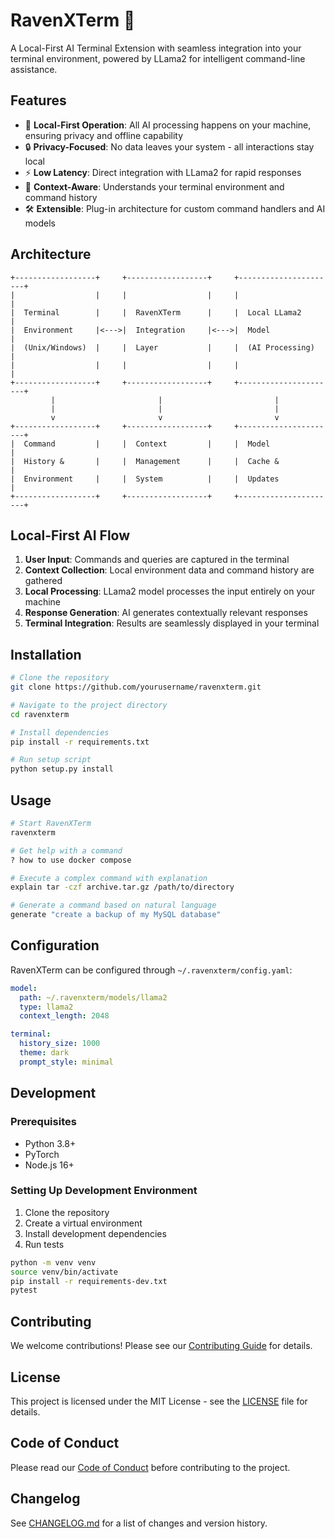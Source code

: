 # RavenXTerm 🦅

A Local-First AI Terminal Extension with seamless integration into your terminal environment, powered by LLama2 for intelligent command-line assistance.

## Features

- 🚀 **Local-First Operation**: All AI processing happens on your machine, ensuring privacy and offline capability
- 🔒 **Privacy-Focused**: No data leaves your system - all interactions stay local
- ⚡ **Low Latency**: Direct integration with LLama2 for rapid responses
- 🧠 **Context-Aware**: Understands your terminal environment and command history
- 🛠️ **Extensible**: Plug-in architecture for custom command handlers and AI models

## Architecture

```ascii
+------------------+     +------------------+     +----------------------+
|                  |     |                  |     |                      |
|  Terminal        |     |  RavenXTerm      |     |  Local LLama2       |
|  Environment     |<--->|  Integration     |<--->|  Model              |
|  (Unix/Windows)  |     |  Layer           |     |  (AI Processing)    |
|                  |     |                  |     |                      |
+------------------+     +------------------+     +----------------------+
         |                       |                         |
         |                       |                         |
         v                       v                         v
+------------------+     +------------------+     +----------------------+
|  Command         |     |  Context         |     |  Model              |
|  History &       |     |  Management      |     |  Cache &            |
|  Environment     |     |  System          |     |  Updates            |
+------------------+     +------------------+     +----------------------+

```

## Local-First AI Flow

1. **User Input**: Commands and queries are captured in the terminal
2. **Context Collection**: Local environment data and command history are gathered
3. **Local Processing**: LLama2 model processes the input entirely on your machine
4. **Response Generation**: AI generates contextually relevant responses
5. **Terminal Integration**: Results are seamlessly displayed in your terminal

## Installation

```bash
# Clone the repository
git clone https://github.com/yourusername/ravenxterm.git

# Navigate to the project directory
cd ravenxterm

# Install dependencies
pip install -r requirements.txt

# Run setup script
python setup.py install
```

## Usage

```bash
# Start RavenXTerm
ravenxterm

# Get help with a command
? how to use docker compose

# Execute a complex command with explanation
explain tar -czf archive.tar.gz /path/to/directory

# Generate a command based on natural language
generate "create a backup of my MySQL database"
```

## Configuration

RavenXTerm can be configured through `~/.ravenxterm/config.yaml`:

```yaml
model:
  path: ~/.ravenxterm/models/llama2
  type: llama2
  context_length: 2048

terminal:
  history_size: 1000
  theme: dark
  prompt_style: minimal
```

## Development

### Prerequisites

- Python 3.8+
- PyTorch
- Node.js 16+

### Setting Up Development Environment

1. Clone the repository
2. Create a virtual environment
3. Install development dependencies
4. Run tests

```bash
python -m venv venv
source venv/bin/activate
pip install -r requirements-dev.txt
pytest
```

## Contributing

We welcome contributions! Please see our [Contributing Guide](CONTRIBUTING.md) for details.

## License

This project is licensed under the MIT License - see the [LICENSE](LICENSE) file for details.

## Code of Conduct

Please read our [Code of Conduct](CODE_OF_CONDUCT.md) before contributing to the project.

## Changelog

See [CHANGELOG.md](CHANGELOG.md) for a list of changes and version history.
